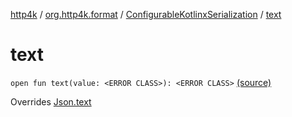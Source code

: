 [http4k](../../index.md) / [org.http4k.format](../index.md) / [ConfigurableKotlinxSerialization](index.md) / [text](./text.md)

# text

`open fun text(value: <ERROR CLASS>): <ERROR CLASS>` [(source)](https://github.com/http4k/http4k/blob/master/http4k-format-kotlinx-serialization/src/main/kotlin/org/http4k/format/ConfigurableKotlinxSerialization.kt#L68)

Overrides [Json.text](../-json/text.md)


